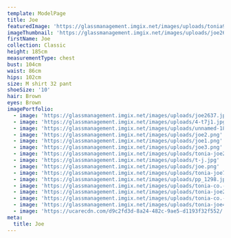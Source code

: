 ```yaml
---
template: ModelPage
title: Joe
featuredImage: 'https://glassmanagement.imgix.net/images/uploads/tonia912839.jpg'
imageThumbnail: 'https://glassmanagement.imgix.net/images/uploads/joe2637.jpg'
firstName: Joe
collection: Classic
height: 185cm
measurementType: chest
bust: 104cm
waist: 86cm
hips: 102cm
size: M shirt 32 pant
shoeSize: '10'
hair: Brown
eyes: Brown
imagePortfolio:
  - image: 'https://glassmanagement.imgix.net/images/uploads/joe2637.jpg'
  - image: 'https://glassmanagement.imgix.net/images/uploads/4-t7j1.jpg'
  - image: 'https://glassmanagement.imgix.net/images/uploads/unnamed-18.jpg'
  - image: 'https://glassmanagement.imgix.net/images/uploads/joe2.png'
  - image: 'https://glassmanagement.imgix.net/images/uploads/joe1.png'
  - image: 'https://glassmanagement.imgix.net/images/uploads/joe3.png'
  - image: 'https://glassmanagement.imgix.net/images/uploads/tonia-joe238479.jpg'
  - image: 'https://glassmanagement.imgix.net/images/uploads/t-j.jpg'
  - image: 'https://glassmanagement.imgix.net/images/uploads/joe.png'
  - image: 'https://glassmanagement.imgix.net/images/uploads/tonia-joe71328.jpg'
  - image: 'https://glassmanagement.imgix.net/images/uploads/pp_1298.jpg'
  - image: 'https://glassmanagement.imgix.net/images/uploads/tonia-co.-20-of-31-.jpg'
  - image: 'https://glassmanagement.imgix.net/images/uploads/tonia-joe25463789.jpg'
  - image: 'https://glassmanagement.imgix.net/images/uploads/tonia-co.-6-of-31-.jpg'
  - image: 'https://glassmanagement.imgix.net/images/uploads/tonia-joe478.jpg'
  - image: 'https://ucarecdn.com/d9c2fd3d-8a24-482c-9ae5-d1193f32f552/'
meta:
  title: Joe
---
```


